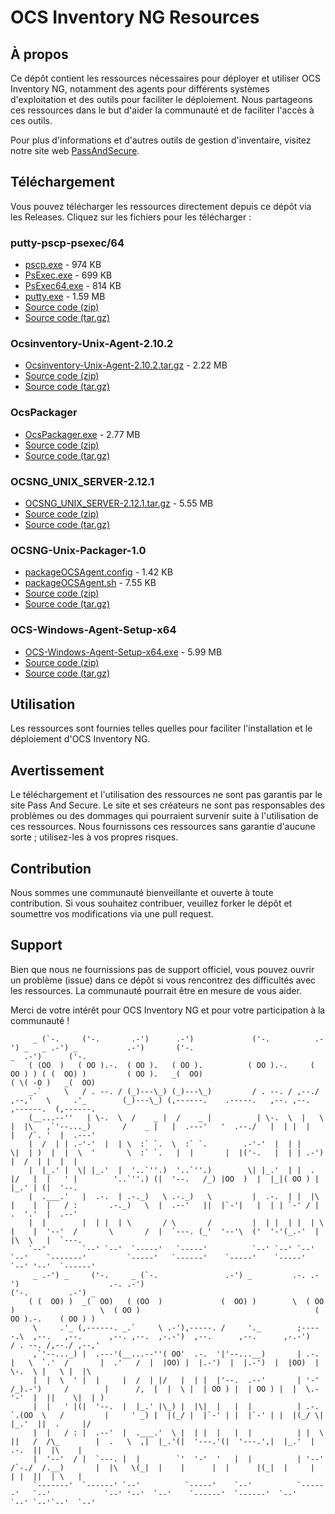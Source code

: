 # OCS Inventory NG Resources

## À propos

Ce dépôt contient les ressources nécessaires pour déployer et utiliser OCS Inventory NG, notamment des agents pour différents systèmes d'exploitation et des outils pour faciliter le déploiement. Nous partageons ces ressources dans le but d'aider la communauté et de faciliter l'accès à ces outils.

Pour plus d'informations et d'autres outils de gestion d'inventaire, visitez notre site web [PassAndSecure](https://passandsecure.fr).

## Téléchargement

Vous pouvez télécharger les ressources directement depuis ce dépôt via les Releases. Cliquez sur les fichiers pour les télécharger :

### putty-pscp-psexec/64
- [pscp.exe](putty-pscp-psexec/64/pscp.exe) - 974 KB
- [PsExec.exe](putty-pscp-psexec/64/PsExec.exe) - 699 KB
- [PsExec64.exe](putty-pscp-psexec/64/PsExec64.exe) - 814 KB
- [putty.exe](putty-pscp-psexec/64/putty.exe) - 1.59 MB
- [Source code (zip)](putty-pscp-psexec/64/source-code.zip)
- [Source code (tar.gz)](putty-pscp-psexec/64/source-code.tar.gz)

### Ocsinventory-Unix-Agent-2.10.2
- [Ocsinventory-Unix-Agent-2.10.2.tar.gz](Ocsinventory-Unix-Agent-2.10.2/Ocsinventory-Unix-Agent-2.10.2.tar.gz) - 2.22 MB
- [Source code (zip)](Ocsinventory-Unix-Agent-2.10.2/source-code.zip)
- [Source code (tar.gz)](Ocsinventory-Unix-Agent-2.10.2/source-code.tar.gz)

### OcsPackager
- [OcsPackager.exe](OcsPackager/OcsPackager.exe) - 2.77 MB
- [Source code (zip)](OcsPackager/source-code.zip)
- [Source code (tar.gz)](OcsPackager/source-code.tar.gz)

### OCSNG_UNIX_SERVER-2.12.1
- [OCSNG_UNIX_SERVER-2.12.1.tar.gz](OCSNG_UNIX_SERVER-2.12.1/OCSNG_UNIX_SERVER-2.12.1.tar.gz) - 5.55 MB
- [Source code (zip)](OCSNG_UNIX_SERVER-2.12.1/source-code.zip)
- [Source code (tar.gz)](OCSNG_UNIX_SERVER-2.12.1/source-code.tar.gz)

### OCSNG-Unix-Packager-1.0
- [packageOCSAgent.config](OCSNG-Unix-Packager-1.0/packageOCSAgent.config) - 1.42 KB
- [packageOCSAgent.sh](OCSNG-Unix-Packager-1.0/packageOCSAgent.sh) - 7.55 KB
- [Source code (zip)](OCSNG-Unix-Packager-1.0/source-code.zip)
- [Source code (tar.gz)](OCSNG-Unix-Packager-1.0/source-code.tar.gz)

### OCS-Windows-Agent-Setup-x64
- [OCS-Windows-Agent-Setup-x64.exe](OCS-Windows-Agent-Setup-x64/OCS-Windows-Agent-Setup-x64.exe) - 5.99 MB
- [Source code (zip)](OCS-Windows-Agent-Setup-x64/source-code.zip)
- [Source code (tar.gz)](OCS-Windows-Agent-Setup-x64/source-code.tar.gz)

## Utilisation

Les ressources sont fournies telles quelles pour faciliter l'installation et le déploiement d'OCS Inventory NG.

## Avertissement

Le téléchargement et l'utilisation des ressources ne sont pas garantis par le site Pass And Secure. Le site et ses créateurs ne sont pas responsables des problèmes ou des dommages qui pourraient survenir suite à l'utilisation de ces ressources. Nous fournissons ces ressources sans garantie d'aucune sorte ; utilisez-les à vos propres risques.

## Contribution

Nous sommes une communauté bienveillante et ouverte à toute contribution. Si vous souhaitez contribuer, veuillez forker le dépôt et soumettre vos modifications via une pull request.

## Support

Bien que nous ne fournissions pas de support officiel, vous pouvez ouvrir un problème (issue) dans ce dépôt si vous rencontrez des difficultés avec les ressources. La communauté pourrait être en mesure de vous aider.

Merci de votre intérêt pour OCS Inventory NG et pour votre participation à la communauté !

         _ (`-.     ('-.       .-')      .-')             ('-.          .-') _   _ .-') _           .-')       ('-.                             _  .-')      ('-.                                          
        ( (OO  )   ( OO ).-.  ( OO ).   ( OO ).          ( OO ).-.     ( OO ) ) ( (  OO) )         ( OO ).   _(  OO)                           ( \( -O )   _(  OO)                                         
        _.`     \   / . --. / (_)---\_) (_)---\_)         / . --. / ,--./ ,--,'   \     .'_        (_)---\_) (,------.    .-----.   ,--. ,--.    ,------.  (,------.                                        
        (__...--''   | \-.  \  /    _ |  /    _ |          | \-.  \  |   \ |  |\   ,`'--..._)       /    _ |   |  .---'   '  .--./   |  | |  |    |   /`. '  |  .---'                                        
        |  /  | | .-'-'  |  | \  :` `.  \  :` `.        .-'-'  |  | |    \|  | )  |  |  \  '       \  :` `.   |  |       |  |('-.   |  | | .-')  |  /  | |  |  |                                            
        |  |_.' |  \| |_.'  |  '..`''.)  '..`''.)        \| |_.'  | |  .     |/   |  |   ' |        '..`''.) (|  '--.   /_) |OO  )  |  |_|( OO ) |  |_.' | (|  '--.                                         
        |  .___.'   |  .-.  | .-._)   \ .-._)   \         |  .-.  | |  |\    |    |  |   / :       .-._)   \  |  .--'   ||  |`-'|   |  | | `-' / |  .  '.'  |  .--'                                         
        |  |        |  | |  | \       / \       /         |  | |  | |  | \   |    |  '--'  /       \       /  |  `---. (_'  '--'\  ('  '-'(_.-'  |  |\  \   |  `---.                                        
        `--'        `--' `--'  `-----'   `-----'          `--' `--' `--'  `--'    `-------'         `-----'   `------'    `-----'    `-----'     `--' '--'  `------'                                        
         _ .-') _     ('-.     _ (`-.               .-') _         .-. .-')                    .-. .-')                                         ('-.         .-') _  
        ( (  OO) )  _(  OO)   ( (OO  )             (  OO) )        \  ( OO )                   \  ( OO )                                       ( OO ).-.    ( OO ) ) 
         \     .'_ (,------. _.`     \ .-'),-----. /     '._        ;-----.\  ,--.   ,--.      ,--. ,--.  ,-.-')  ,--.      ,--.      ,-.-')   / . --. /,--./ ,--,'  
         ,`'--..._) |  .---'(__...--''( OO'  .-.  '|'--...__)       | .-.  |   \  `.'  /       |  .'   /  |  |OO) |  |.-')  |  |.-')  |  |OO)  | \-.  \ |   \ |  |\  
         |  |  \  ' |  |     |  /  | |/   |  | |  |'--.  .--'       | '-' /_).-')     /        |      /,  |  |  \ |  | OO ) |  | OO ) |  |  \.-'-'  |  ||    \|  | ) 
         |  |   ' |(|  '--.  |  |_.' |\_) |  |\|  |   |  |          | .-. `.(OO  \   /         |     ' _) |  |(_/ |  |`-' | |  |`-' | |  |(_/ \| |_.'  ||  .     |/  
         |  |   / : |  .--'  |  .___.'  \ |  | |  |   |  |          | |  \  ||   /  /\_        |  .   \  ,|  |_.'(|  '---.'(|  '---.',|  |_.'  |  .-.  ||  |\    |   
         |  '--'  / |  `---. |  |        `'  '-'  '   |  |          | '--'  /`-./  /.__)       |  |\   \(_|  |    |      |  |      |(_|  |     |  | |  ||  | \   |   
         `-------'  `------' `--'          `-----'    `--'          `------'   `--'            `--' '--'  `--'    `------'  `------'  `--'     `--' `--'`--'  `--'         

